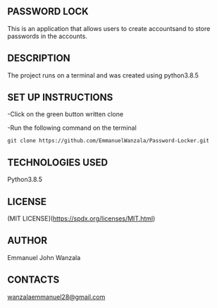 ## PASSWORD LOCK

This is an application that allows users to create accountsand to store passwords in the accounts.


## DESCRIPTION

The project runs on a terminal and was created using python3.8.5


## SET UP INSTRUCTIONS

-Click on the green button written clone

-Run the following command on the terminal

`git clone https://github.com/EmmanuelWanzala/Password-Locker.git`


## TECHNOLOGIES USED

Python3.8.5


## LICENSE

(MIT LICENSE](https://spdx.org/licenses/MIT.html)

## AUTHOR

Emmanuel John Wanzala

## CONTACTS

wanzalaemmanuel28@gmail.com